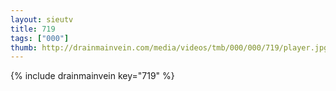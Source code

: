 ```yaml
--- 
layout: sieutv
title: 719
tags: ["000"]
thumb: http://drainmainvein.com/media/videos/tmb/000/000/719/player.jpg
---
```

{% include drainmainvein key="719" %} 
